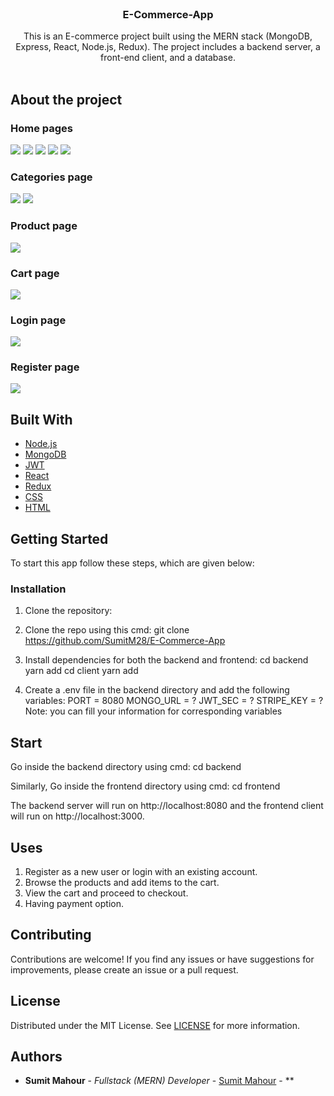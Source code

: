 <br/>
<p align="center">
  <h3 align="center">E-Commerce-App
</h3>

  <p align="center">
    This is an E-commerce project built using the MERN stack (MongoDB, Express, React, Node.js, Redux). The project includes a backend server, a front-end client, and a database.
    <br/>
    <br/>
  </p>
</p>



## About the project

### Home pages
<img src="https://raw.githubusercontent.com/SumitM28/E-Commerce-App/main/preview/Home-1.png"/>
<img src="https://raw.githubusercontent.com/SumitM28/E-Commerce-App/main/preview/Home-2.png"/>
<img src="https://raw.githubusercontent.com/SumitM28/E-Commerce-App/main/preview/Home-3.png"/>
<img src="https://raw.githubusercontent.com/SumitM28/E-Commerce-App/main/preview/Home-4.png"/>
<img src="https://raw.githubusercontent.com/SumitM28/E-Commerce-App/main/preview/Home-5.png"/>

### Categories page
<img src="https://raw.githubusercontent.com/SumitM28/E-Commerce-App/main/preview/category-1.png"/>
<img src="https://raw.githubusercontent.com/SumitM28/E-Commerce-App/main/preview/category-2.png"/>


### Product page
<img src="https://raw.githubusercontent.com/SumitM28/E-Commerce-App/main/preview/product%20page.png"/>

### Cart page
<img src="https://raw.githubusercontent.com/SumitM28/E-Commerce-App/main/preview/cart.png"/>

### Login page
<img src="https://raw.githubusercontent.com/SumitM28/E-Commerce-App/main/preview/Login.png"/>

### Register page
<img src="https://raw.githubusercontent.com/SumitM28/E-Commerce-App/main/preview/Register.png"/>

## Built With

* [Node.js]()
* [MongoDB]()
* [JWT]()
* [React]()
* [Redux]()
* [CSS]()
* [HTML]()

## Getting Started

To start this app follow these steps, which are given below:


### Installation

1. Clone the repository:
2. Clone the repo using this cmd:
git clone https://github.com/SumitM28/E-Commerce-App

3. Install dependencies for both the backend and frontend:
cd backend
    yarn add
cd client
    yarn add


4. Create a .env file in the backend directory and add the following variables:
PORT = 8080
MONGO_URL = ?
JWT_SEC = ?
STRIPE_KEY = ?
Note: you can fill your information for corresponding variables


## Start 

Go inside the backend directory using cmd:
cd backend

Similarly, 
Go inside the frontend directory using cmd:
cd frontend


The backend server will run on http://localhost:8080 and the frontend client will run on http://localhost:3000.

## Uses

1. Register as a new user or login with an existing account.
2. Browse the products and add items to the cart.
3. View the cart and proceed to checkout.
4. Having payment option.


## Contributing

Contributions are welcome! If you find any issues or have suggestions for improvements, please create an issue or a pull request.


## License

Distributed under the MIT License. See [LICENSE](https://github.com//E-Commerce-App/blob/main/LICENSE.md) for more information.

## Authors

* **Sumit Mahour** - *Fullstack (MERN) Developer* - [Sumit Mahour](https://github.com/SumitM28) - **
